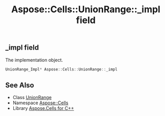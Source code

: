 ﻿---
title: Aspose::Cells::UnionRange::_impl field
linktitle: _impl
second_title: Aspose.Cells for C++ API Reference
description: 'Aspose::Cells::UnionRange::_impl field. The implementation object in C++.'
type: docs
weight: 2800
url: /cpp/aspose.cells/unionrange/_impl/
---
## _impl field


The implementation object.

```cpp
UnionRange_Impl* Aspose::Cells::UnionRange::_impl
```

## See Also

* Class [UnionRange](../)
* Namespace [Aspose::Cells](../../)
* Library [Aspose.Cells for C++](../../../)
